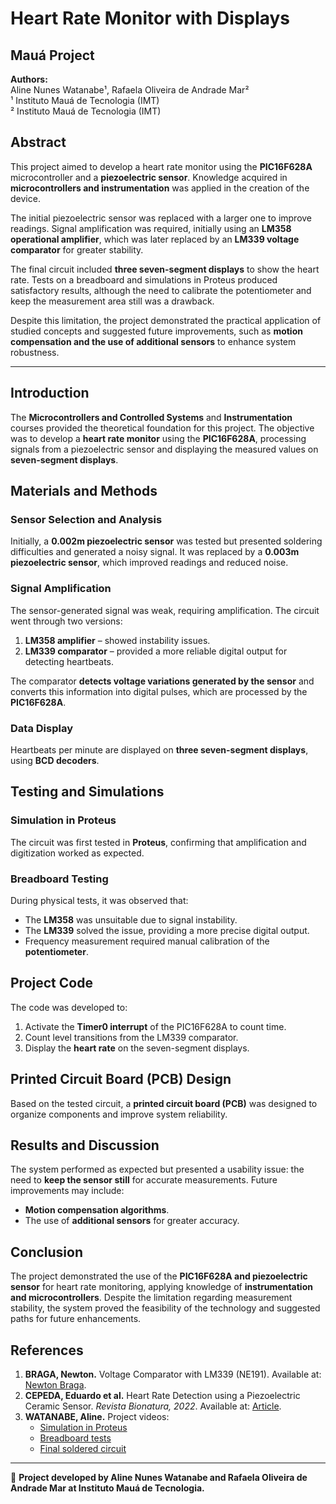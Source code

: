 # Heart Rate Monitor with Displays

## Mauá Project  

**Authors:**  
Aline Nunes Watanabe¹, Rafaela Oliveira de Andrade Mar²  
¹ Instituto Mauá de Tecnologia (IMT)  
² Instituto Mauá de Tecnologia (IMT)  

## Abstract  
This project aimed to develop a heart rate monitor using the **PIC16F628A** microcontroller and a **piezoelectric sensor**. Knowledge acquired in **microcontrollers and instrumentation** was applied in the creation of the device.  

The initial piezoelectric sensor was replaced with a larger one to improve readings. Signal amplification was required, initially using an **LM358 operational amplifier**, which was later replaced by an **LM339 voltage comparator** for greater stability.  

The final circuit included **three seven-segment displays** to show the heart rate. Tests on a breadboard and simulations in Proteus produced satisfactory results, although the need to calibrate the potentiometer and keep the measurement area still was a drawback.  

Despite this limitation, the project demonstrated the practical application of studied concepts and suggested future improvements, such as **motion compensation and the use of additional sensors** to enhance system robustness.  

---

## Introduction  
The **Microcontrollers and Controlled Systems** and **Instrumentation** courses provided the theoretical foundation for this project. The objective was to develop a **heart rate monitor** using the **PIC16F628A**, processing signals from a piezoelectric sensor and displaying the measured values on **seven-segment displays**.  

## Materials and Methods  

### Sensor Selection and Analysis  
Initially, a **0.002m piezoelectric sensor** was tested but presented soldering difficulties and generated a noisy signal. It was replaced by a **0.003m piezoelectric sensor**, which improved readings and reduced noise.  

### Signal Amplification  
The sensor-generated signal was weak, requiring amplification. The circuit went through two versions:  
1. **LM358 amplifier** – showed instability issues.  
2. **LM339 comparator** – provided a more reliable digital output for detecting heartbeats.  

The comparator **detects voltage variations generated by the sensor** and converts this information into digital pulses, which are processed by the **PIC16F628A**.  

### Data Display  
Heartbeats per minute are displayed on **three seven-segment displays**, using **BCD decoders**.  

## Testing and Simulations  

### Simulation in Proteus  
The circuit was first tested in **Proteus**, confirming that amplification and digitization worked as expected.  

### Breadboard Testing  
During physical tests, it was observed that:  
- The **LM358** was unsuitable due to signal instability.  
- The **LM339** solved the issue, providing a more precise digital output.  
- Frequency measurement required manual calibration of the **potentiometer**.  

## Project Code  
The code was developed to:  
1. Activate the **Timer0 interrupt** of the PIC16F628A to count time.  
2. Count level transitions from the LM339 comparator.  
3. Display the **heart rate** on the seven-segment displays.  

## Printed Circuit Board (PCB) Design  
Based on the tested circuit, a **printed circuit board (PCB)** was designed to organize components and improve system reliability.  

## Results and Discussion  
The system performed as expected but presented a usability issue: the need to **keep the sensor still** for accurate measurements. Future improvements may include:  
- **Motion compensation algorithms**.  
- The use of **additional sensors** for greater accuracy.  

## Conclusion  
The project demonstrated the use of the **PIC16F628A and piezoelectric sensor** for heart rate monitoring, applying knowledge of **instrumentation and microcontrollers**. Despite the limitation regarding measurement stability, the system proved the feasibility of the technology and suggested paths for future enhancements.  

## References  
1. **BRAGA, Newton.** Voltage Comparator with LM339 (NE191). Available at: [Newton Braga](https://www.newtoncbraga.com.br/banco-de-circuitos/2655-ne191.html).  
2. **CEPEDA, Eduardo et al.** Heart Rate Detection using a Piezoelectric Ceramic Sensor. *Revista Bionatura, 2022*. Available at: [Article](https://acrobat.adobe.com/link/review?uri=urn%3Aaaid%3Ascds%3AUS%3A8a11b6e6-869d-3460-b9a6-d9fcfd5503fd).  
3. **WATANABE, Aline.** Project videos:  
   - [Simulation in Proteus](https://www.youtube.com/watch?v=pMG_TDfExLI)  
   - [Breadboard tests](https://www.youtube.com/shorts/GSwDxtFUEWs)  
   - [Final soldered circuit](https://youtu.be/IlRUklzx5iE)  

---  

📌 **Project developed by Aline Nunes Watanabe and Rafaela Oliveira de Andrade Mar at Instituto Mauá de Tecnologia.**  
